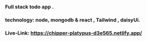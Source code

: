 ### Full stack todo app . 
### technology: node, mongodb & react , Tailwind , daisyUi.
### Live-Link: https://chipper-platypus-d3e565.netlify.app/
